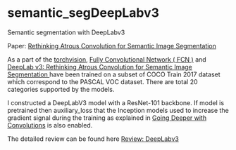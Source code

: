 # semantic_segDeepLabv3
Semantic segmentation with DeepLabv3

Paper: [Rethinking Atrous Convolution for Semantic Image Segmentation](https://arxiv.org/abs/1706.0558)

As a part of the [torchvision](https://pytorch.org/docs/stable/torchvision/models.html#semantic-segmentation), [Fully Convolutional Network ( FCN )](https://people.eecs.berkeley.edu/~jonlong/long_shelhamer_fcn.pdf) and [DeepLab v3: Rethinking Atrous Convolution for Semantic Image Segmentation ](https://arxiv.org/pdf/1706.05587.pdf)have been trained on a subset of COCO Train 2017 dataset which correspond to the PASCAL VOC dataset. There are total 20 categories supported by the models.

I constructed a DeepLabV3 model with a ResNet-101 backbone. If model is pretrained then auxiliary_loss that the Inception models used to increase the gradient signal during the training as explained in [Going Deeper with Convolutions](https://arxiv.org/abs/1409.4842) is also enabled.

The detailed review can be found here [Review: DeepLabv3](https://towardsdatascience.com/review-deeplabv3-atrous-convolution-semantic-segmentation-6d818bfd1d74)